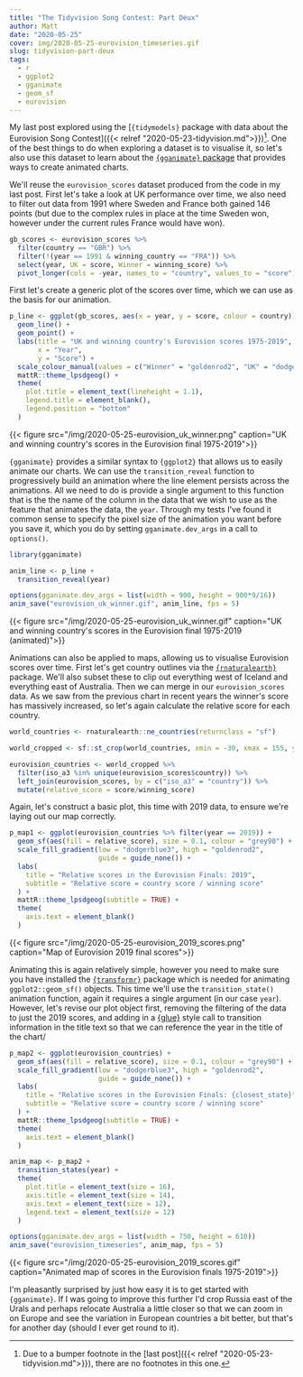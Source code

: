 ```yaml
---
title: "The Tidyvision Song Contest: Part Deux"
author: Matt
date: "2020-05-25"
cover: img/2020-05-25-eurovision_timeseries.gif
slug: tidyvision-part-deux
tags:
  - r
  - ggplot2
  - gganimate
  - geom_sf
  - eurovision
---
```


My last post explored using the [`{tidymodels}` package with data about the Eurovision Song Contest]({{< relref "2020-05-23-tidyvision.md">}})[^1]. One of the best things to do when exploring a dataset is to visualise it, so let's also use this dataset to learn about the [`{gganimate}` package](https://gganimate.com) that provides ways to create animated charts.

We'll reuse the `eurovision_scores` dataset produced from the code in my last post. First let's take a look at UK performance over time, we also need to filter out data from 1991 where Sweden and France both gained 146 points (but due to the complex rules in place at the time Sweden won, however under the current rules France would have won).

```r
gb_scores <- eurovision_scores %>%
  filter(country == "GBR") %>%
  filter(!(year == 1991 & winning_country == "FRA")) %>%
  select(year, UK = score, Winner = winning_score) %>%
  pivot_longer(cols = -year, names_to = "country", values_to = "score")
```

First let's create a generic plot of the scores over time, which we can use as the basis for our animation.

```r
p_line <- ggplot(gb_scores, aes(x = year, y = score, colour = country)) +
  geom_line() +
  geom_point() +
  labs(title = "UK and winning country's Eurovision scores 1975-2019",
       x = "Year",
       y = "Score") +
  scale_colour_manual(values = c("Winner" = "goldenrod2", "UK" = "dodgerblue3")) +
  mattR::theme_lpsdgeog() +
  theme(
    plot.title = element_text(lineheight = 1.1),
    legend.title = element_blank(),
    legend.position = "bottom"
  )
```

{{< figure src="/img/2020-05-25-eurovision_uk_winner.png" caption="UK and winning country's scores in the Eurovision final 1975-2019">}}

`{gganimate}` provides a similar syntax to `{ggplot2}` that allows us to easily animate our charts. We can use the `transition_reveal` function to progressively build an animation where the line element persists across the animations. All we need to do is provide a single argument to this function that is the the name of the column in the data that we wish to use as the feature that animates the data, the `year`. Through my tests I've found it common sense to specify the pixel size of the animation you want before you save it, which you do by setting `gganimate.dev_args` in a call to `options()`.

```r
library(gganimate)

anim_line <- p_line +
  transition_reveal(year)

options(gganimate.dev_args = list(width = 900, height = 900*9/16))
anim_save("eurovision_uk_winner.gif", anim_line, fps = 5)
```

{{< figure src="/img/2020-05-25-eurovision_uk_winner.gif" caption="UK and winning country's scores in the Eurovision final 1975-2019 (animated)">}}

Animations can also be applied to maps, allowing us to visualise Eurovision scores over time. First let's get country outlines via the [`{rnaturalearth}`](https://docs.ropensci.org/rnaturalearth) package. We'll also subset these to clip out everything west of Iceland and everything east of Australia. Then we can merge in our `eurovision_scores` data. As we saw from the previous chart in recent years the winner's score has massively increased, so let's again calculate the relative score for each country.

```r
world_countries <- rnaturalearth::ne_countries(returnclass = "sf")

world_cropped <- sf::st_crop(world_countries, xmin = -30, xmax = 155, ymin = -90, ymax = 90)

eurovision_countries <- world_cropped %>%
  filter(iso_a3 %in% unique(eurovision_scores$country)) %>%
  left_join(eurovision_scores, by = c("iso_a3" = "country")) %>%
  mutate(relative_score = score/winning_score)
```

Again, let's construct a basic plot, this time with 2019 data, to ensure we're laying out our map correctly.

```r
p_map1 <- ggplot(eurovision_countries %>% filter(year == 2019)) +
  geom_sf(aes(fill = relative_score), size = 0.1, colour = "grey90") +
  scale_fill_gradient(low = "dodgerblue3", high = "goldenrod2",
                      guide = guide_none()) +
  labs(
    title = "Relative scores in the Eurovision Finals: 2019",
    subtitle = "Relative score = country score / winning score"
  ) +
  mattR::theme_lpsdgeog(subtitle = TRUE) +
  theme(
    axis.text = element_blank()
  )
```

{{< figure src="/img/2020-05-25-eurovision_2019_scores.png" caption="Map of Eurovision 2019 final scores">}}

Animating this is again relatively simple, however you need to make sure you have installed the [`{transformr}`](https://cran.r-project.org/package=transformr) package which is needed for animating `ggplot2::geom_sf()` objects. This time we'll use the `transition_state()` animation function, again it requires a single argument (in our case `year`). However, let's revise our plot object first, removing the filtering of the data to just the 2019 scores, and adding in a [{glue}](https://glue.tidyverse.org) style call to transition information in the title text so that we can reference the year in the title of the chart/

```r
p_map2 <- ggplot(eurovision_countries) +
  geom_sf(aes(fill = relative_score), size = 0.1, colour = "grey90") +
  scale_fill_gradient(low = "dodgerblue3", high = "goldenrod2", 
                      guide = guide_none()) +
  labs(
    title = "Relative scores in the Eurovision Finals: {closest_state}",
    subtitle = "Relative score = country score / winning score"
  ) +
  mattR::theme_lpsdgeog(subtitle = TRUE) +
  theme(
    axis.text = element_blank()
  )

anim_map <- p_map2 +
  transition_states(year) +
  theme(
    plot.title = element_text(size = 16),
    axis.title = element_text(size = 14),
    axis.text = element_text(size = 12),
    legend.text = element_text(size = 12)
  )

options(gganimate.dev_args = list(width = 750, height = 610))
anim_save("eurovision_timeseries", anim_map, fps = 5)
```

{{< figure src="/img/2020-05-25-eurovision_2019_scores.gif" caption="Animated map of scores in the Eurovision finals 1975-2019">}}

I'm pleasantly surprised by just how easy it is to get started with `{gganimate}`. If I was going to improve this further I'd crop Russia east of the Urals and perhaps relocate Australia a little closer so that we can zoom in on Europe and see the variation in European countries a bit better, but that's for another day (should I ever get round to it).


[^1]: Due to a bumper footnote in the [last post]({{< relref "2020-05-23-tidyvision.md">}}), there are no footnotes in this one.
